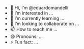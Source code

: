 - 👋 Hi, I’m @eduardomandelli
- 👀 I’m interested in ...
- 🌱 I’m currently learning ...
- 💞️ I’m looking to collaborate on ...
- 📫 How to reach me ...
- 😄 Pronouns: ...
- ⚡ Fun fact: ...

<!---
eduardomandelli/eduardomandelli is a ✨ special ✨ repository because its `README.md` (this file) appears on your GitHub profile.
You can click the Preview link to take a look at your changes.
--->
